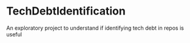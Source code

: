 # TechDebtIdentification
An exploratory project to understand if identifying tech debt in repos is useful
